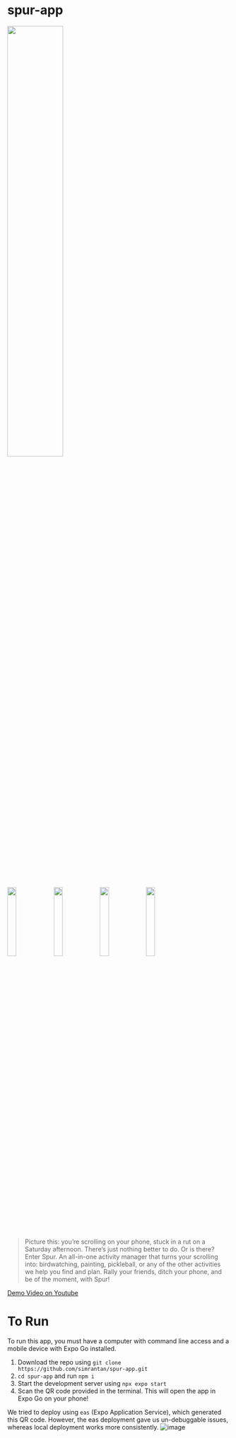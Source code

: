 # spur-app
<img src="https://github.com/simrantan/spur-app/assets/61095835/2a23d680-05a5-412d-ae57-76aa2d88d393" width="50%" /> <br />
<img src="https://github.com/simrantan/spur-app/assets/61095835/6ae62668-5ae2-4306-aeff-058637b10f7c" width="20%" />
<img src="https://github.com/simrantan/spur-app/assets/61095835/e5124cf7-8174-450a-8cf3-07e9c339695b" width="20%" />
<img src="https://github.com/simrantan/spur-app/assets/61095835/6eccbf09-2102-43ae-bbee-4928d54a93e6" width="20%" />
<img src="https://github.com/simrantan/spur-app/assets/61095835/0cbf161b-0663-4556-a4be-1a24eda1189c" width="20%" />

> Picture this: you’re scrolling on your phone, stuck in a rut on a Saturday afternoon. There’s just nothing better to do. Or is there? Enter Spur. An all-in-one activity manager that turns your scrolling into: birdwatching, painting, pickleball, or any of the other activities we help you find and plan. Rally your friends, ditch your phone, and be of the moment, with Spur!

[Demo Video on Youtube](https://www.youtube.com/embed/3JmvH8fNamw?si=SNJ83tz_MwsaMtrE)


# To Run

To run this app, you must have a computer with command line access and a mobile device with Expo Go installed.

1. Download the repo using `git clone https://github.com/simrantan/spur-app.git`
2. `cd spur-app` and run `npm i`
3. Start the development server using `npx expo start`
4. Scan the QR code provided in the terminal. This will open the app in Expo Go on your phone!

We tried to deploy using `eas` (Expo Application Service), which generated this QR code. However, the eas deployment gave us un-debuggable issues, whereas local deployment works more consistently.
![image](https://github.com/simrantan/spur-app/assets/61095835/89953ed2-8578-4b2a-99ed-6b74a406ceca)

